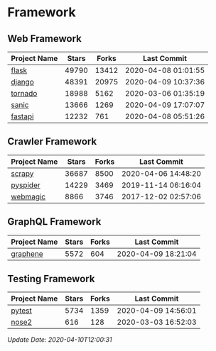# Framework

## Web Framework

| Project Name | Stars | Forks | Last Commit |
| ------------ | ----- | ----- | ----------- |
| [flask](https://github.com/pallets/flask) | 49790 | 13412 | 2020-04-08 01:01:55 |
| [django](https://github.com/django/django) | 48391 | 20975 | 2020-04-09 10:37:36 |
| [tornado](https://github.com/tornadoweb/tornado) | 18988 | 5162 | 2020-03-06 01:35:19 |
| [sanic](https://github.com/huge-success/sanic) | 13666 | 1269 | 2020-04-09 17:07:07 |
| [fastapi](https://github.com/tiangolo/fastapi) | 12232 | 761 | 2020-04-08 05:51:26 |

## Crawler Framework

| Project Name | Stars | Forks | Last Commit |
| ------------ | ----- | ----- | ----------- |
| [scrapy](https://github.com/scrapy/scrapy) | 36687 | 8500 | 2020-04-06 14:48:20 |
| [pyspider](https://github.com/binux/pyspider) | 14229 | 3469 | 2019-11-14 06:16:04 |
| [webmagic](https://github.com/code4craft/webmagic) | 8866 | 3746 | 2017-12-02 02:57:06 |

## GraphQL Framework

| Project Name | Stars | Forks | Last Commit |
| ------------ | ----- | ----- | ----------- |
| [graphene](https://github.com/graphql-python/graphene) | 5572 | 604 | 2020-04-09 18:21:04 |

## Testing Framework

| Project Name | Stars | Forks | Last Commit |
| ------------ | ----- | ----- | ----------- |
| [pytest](https://github.com/pytest-dev/pytest) | 5734 | 1359 | 2020-04-09 14:56:01 |
| [nose2](https://github.com/nose-devs/nose2) | 616 | 128 | 2020-03-03 16:52:03 |

*Update Date: 2020-04-10T12:00:31*